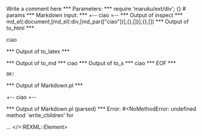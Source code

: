 Write a comment here
*** Parameters: ***
require 'maruku/ext/div'; {} # params 
*** Markdown input: ***
+--
ciao
=--
*** Output of inspect ***
md_el(:document,[md_el(:div,[md_par(["ciao"])],{},[])],{},[])
*** Output of to_html ***
<div>
<p>ciao</p>
</div>
*** Output of to_latex ***

*** Output of to_md ***
ciao
*** Output of to_s ***
ciao
*** EOF ***



	OK!



*** Output of Markdown.pl ***
<p>+--
ciao
=--</p>

*** Output of Markdown.pl (parsed) ***
Error: #<NoMethodError: undefined method `write_children' for <div> ... </>:REXML::Element>
